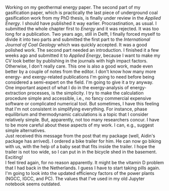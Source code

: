 <!-- 
.. title: 2017-06-06 daily notes
.. slug: 2017-06-06-daily-notes
.. date: 2017-06-06 11:00:34 UTC+02:00
.. tags: 
.. category: 
.. link: 
.. description: 
.. type: text
-->

Working on my geothermal energy paper. The second part of my gasification paper, which is practically the last piece of underground coal gasification work from my PhD thesis, is finally under review in the *Applied Energy*. I should have published it way earlier. Procrastination, as usual. I submitted the whole chapter first to *Energy* and it was rejected. It was too long for a publication. Two years ago, still in Delft, I finally forced myself to divide it into two parts and submitted the first part to the *International Journal of Coal Geology* which was quickly accepted. It was a good polished work. The second part needed an introduction. I finished it a few weeks ago and submitted it to *Applied Energy*, because I want to make my CV look better by publishing in the journals with high impact factors. Otherwise, I don't really care. This one is also a good work, made even better by a couple of notes from the editor. I don't know how many more energy- and exergy-related publications I'm going to need before being considered a semi-expert on the field. I'm going to give it a try anyway.  
One important aspect of what I do in the exergy-analysis of energy-extraction processes, is the simplicity. I try to make the calculation procedure simple and accessible, i.e., no fancy commercial expensive software or complicated numerical tool. But sometimes, I have this feeling that I'm not consistent in simplifying everything. For instance, phase equilibrium and thermodynamic calculations is a topic that I consider relatively simple. But, apparently, not too many researchers concur. I have to be more careful about these aspects of my work. I can, e.g., suggest simple alternatives.  
Just received this message from the post that my package (well, Aidin's package has arrived). I ordered a bike trailer for him. He can now go biking with us, with the help of a baby seat that fits inside the trailer. I hope the trailer is not too wide, so I can put in in the bicycle shed in the basement. Exciting!  
I feel tired again, for no reason apparently. It might be the vitamin D problem that I had back in the Netherlands. I guess I have to start taking pills again.  
I'm going to look into the updated efficiency factors of the power plants (NGCC, IGCC, and PC). The values that I've used in my old Jupyter notebook seems outdated.

